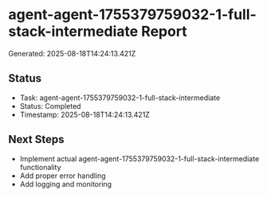 # agent-agent-1755379759032-1-full-stack-intermediate Report

Generated: 2025-08-18T14:24:13.421Z

## Status
- Task: agent-agent-1755379759032-1-full-stack-intermediate
- Status: Completed
- Timestamp: 2025-08-18T14:24:13.421Z

## Next Steps
- Implement actual agent-agent-1755379759032-1-full-stack-intermediate functionality
- Add proper error handling
- Add logging and monitoring
